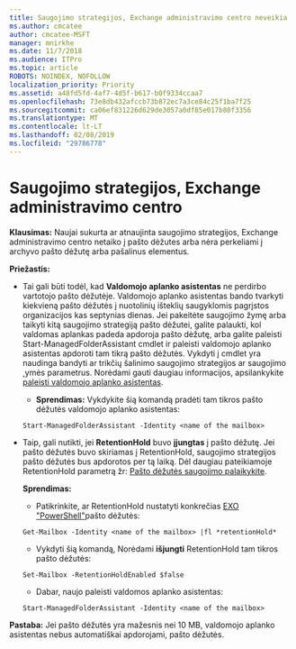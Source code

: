 ```yaml
---
title: Saugojimo strategijos, Exchange administravimo centro neveikia
ms.author: cmcatee
author: cmcatee-MSFT
manager: mnirkhe
ms.date: 11/7/2018
ms.audience: ITPro
ms.topic: article
ROBOTS: NOINDEX, NOFOLLOW
localization_priority: Priority
ms.assetid: a48fd5fd-4af7-4d5f-b617-b0f9334ccaa7
ms.openlocfilehash: 73e8db432afccb73b872ec7a3ce84c25f1ba7f25
ms.sourcegitcommit: ca06ef831226d629de3057a0df85e017b80f3356
ms.translationtype: MT
ms.contentlocale: lt-LT
ms.lasthandoff: 02/08/2019
ms.locfileid: "29786778"
---
```

# <a name="retention-policies-in-exchange-admin-center"></a>Saugojimo strategijos, Exchange administravimo centro

 **Klausimas:** Naujai sukurta ar atnaujinta saugojimo strategijos, Exchange administravimo centro netaiko į pašto dėžutes arba nėra perkeliami į archyvo pašto dėžutę arba pašalinus elementus. 
  
 **Priežastis:**
  
- Tai gali būti todėl, kad **Valdomojo aplanko asistentas** ne perdirbo vartotojo pašto dėžutėje. Valdomojo aplanko asistentas bando tvarkyti kiekvieną pašto dėžutės į nuotolinių išteklių saugyklomis pagrįstos organizacijos kas septynias dienas. Jei pakeitėte saugojimo žymę arba taikyti kitą saugojimo strategiją pašto dėžutei, galite palaukti, kol valdomas aplankas padeda apdoroja pašto dėžutę, arba galite paleisti Start-ManagedFolderAssistant cmdlet ir paleisti valdomojo aplanko asistentas apdoroti tam tikrą pašto dėžutės. Vykdyti į cmdlet yra naudinga bandyti ar trikčių šalinimo saugojimo strategijos ar saugojimo ˛ymės parametrus. Norėdami gauti daugiau informacijos, apsilankykite [paleisti valdomojo aplanko asistentas](https://msdn.microsoft.com/library/gg271153%28v=exchsrvcs.149%29.aspx#managedfolderassist).
    
  - **Sprendimas:** Vykdykite šią komandą pradėti tam tikros pašto dėžutės valdomojo aplanko asistentas: 
    
  ```
  Start-ManagedFolderAssistant -Identity <name of the mailbox>
  ```

- Taip, gali nutikti, jei **RetentionHold** buvo **įjungtas** į pašto dėžutę. Jei pašto dėžutės buvo skiriamas į RetentionHold, saugojimo strategijos pašto dėžutės bus apdorotos per tą laiką. Dėl daugiau pateikiamoje RetentionHold parametrą žr: [Pašto dėžutės saugojimo palaikykite](https://docs.microsoft.com/exchange/security-and-compliance/messaging-records-management/mailbox-retention-hold).
    
    **Sprendimas:**
    
  - Patikrinkite, ar RetentionHold nustatyti konkrečias [EXO "PowerShell"](https://docs.microsoft.com/powershell/exchange/exchange-online/connect-to-exchange-online-powershell/connect-to-exchange-online-powershell?view=exchange-ps)pašto dėžutės:
    
  ```
  Get-Mailbox -Identity <name of the mailbox> |fl *retentionHold*
  ```

  - Vykdyti šią komandą, Norėdami **išjungti** RetentionHold tam tikros pašto dėžutės: 
    
  ```
  Set-Mailbox -RetentionHoldEnabled $false
  ```

  - Dabar, naujo paleisti valdomos aplanko asistentas:
    
  ```
  Start-ManagedFolderAssistant -Identity <name of the mailbox>
  ```

 **Pastaba:** Jei pašto dėžutės yra mažesnis nei 10 MB, valdomojo aplanko asistentas nebus automatiškai apdorojami, pašto dėžutės. 
  

